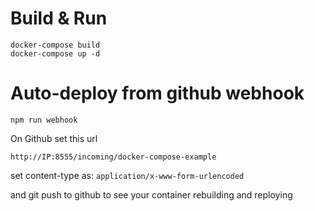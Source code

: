 # Build & Run
```
docker-compose build
docker-compose up -d
```

# Auto-deploy from github webhook

```
npm run webhook
```

On Github set this url
```
http://IP:8555/incoming/docker-compose-example
```

set content-type as: `application/x-www-form-urlencoded`

and git push to github to see your container rebuilding and reploying
